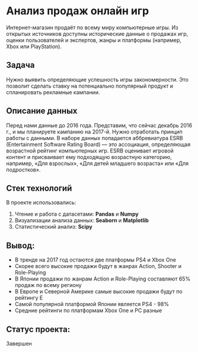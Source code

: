 # Анализ продаж онлайн игр
Интернет-магазин продаёт по всему миру компьютерные игры. Из открытых источников доступны исторические данные о продажах игр, оценки пользователей и экспертов, жанры и платформы (например, Xbox или PlayStation). 

## Задача
Нужно выявить определяющие успешность игры закономерности. Это позволит сделать ставку на потенциально популярный продукт и спланировать рекламные кампании.

## Описание данных
Перед нами данные до 2016 года. Представим, что сейчас декабрь 2016 г., и мы планируете кампанию на 2017-й. Нужно отработать принцип работы с данными.
В наборе данных попадается аббревиатура ESRB (Entertainment Software Rating Board) — это ассоциация, определяющая возрастной рейтинг компьютерных игр. ESRB оценивает игровой контент и присваивает ему подходящую возрастную категорию, например, «Для взрослых», «Для детей младшего возраста» или «Для подростков».

## Стек технологий
В проекте использовались: 
1. Чтение и работа с датасетами: **Pandas** и **Numpy**
2. Визуализации анализа данных: **Seaborn** и **Matplotlib**
3. Статистический анализ: **Scipy**

## Вывод:
- В тренде на 2017 год остаются две платформы PS4 и Xbox One
- Скорее всего высокие продажи будут в жанрах Action, Shooter и Role-Playing
- В Японии продажи по жанрам Action и Role-Playing составляют 65% продаж по всему региону 
- В Европе и Северной Америке самые высокие продажи будут по рейтингу E
- Самой популярной платформой Японии является PS4 - 98% 
- Cредние рейтинги по платформам Xbox One и PC разные

## Статус проекта:
Завершен